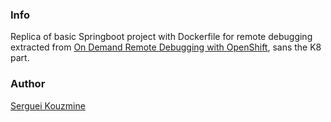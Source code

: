 ### Info


Replica of basic Springboot project with Dockerfile for remote debugging extracted from [On Demand Remote Debugging with OpenShift](https://github.com/hatmarch/remotedebugdemo), sans the K8 part.

### Author
[Serguei Kouzmine](kouzmine_serguei@yahoo.com)
